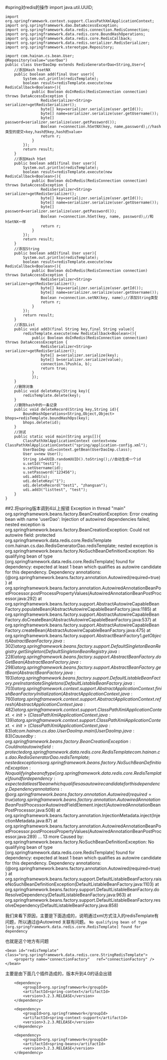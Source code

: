#spring对redis的操作
	import java.util.UUID;
	
	import org.springframework.context.support.ClassPathXmlApplicationContext;
	import org.springframework.dao.DataAccessException;
	import org.springframework.data.redis.connection.RedisConnection;
	import org.springframework.data.redis.core.BoundHashOperations;
	import org.springframework.data.redis.core.RedisCallback;
	import org.springframework.data.redis.serializer.RedisSerializer;
	import org.springframework.stereotype.Repository;
	
	import com.hainan.cs.bean.User;
	@Repository(value="userDao")
	public class UserDaoImp extends RedisGeneratorDao<String,User>{
		//添加Hash hsetNX
		public boolean add(final User user){
			System.out.println(redisTemplate);
			boolean result=redisTemplate.execute(new RedisCallback<Boolean>(){
				public Boolean doInRedis(RedisConnection connection) throws DataAccessException {
					RedisSerializer<String> serializer=getRedisSerializer();
					byte[] key=serializer.serialize(user.getId());
					byte[] name=serializer.serialize(user.getUsername());
					byte[] password=serializer.serialize(user.getPassword());
					Boolean r=connection.hSetNX(key, name,password);//hash类型的提交<key,hash的key,hash的value>
					return r;
				}
			});
			return result;
		}
		//添加Hash hSet
		public boolean add1(final User user){
			System.out.println(redisTemplate);
			boolean result=redisTemplate.execute(new RedisCallback<Boolean>(){
				public Boolean doInRedis(RedisConnection connection) throws DataAccessException {
					RedisSerializer<String> serializer=getRedisSerializer();
					byte[] key=serializer.serialize(user.getId());
					byte[] name=serializer.serialize(user.getUsername());
					byte[] password=serializer.serialize(user.getPassword());
					Boolean r=connection.hSet(key, name, password);//和hSetNX一样
					return r;
				}
			});
			return result;
		}
		//添加String
		public boolean add2(final User user){
			System.out.println(redisTemplate);
			boolean result=redisTemplate.execute(new RedisCallback<Boolean>(){
				public Boolean doInRedis(RedisConnection connection) throws DataAccessException {
					RedisSerializer<String> serializer=getRedisSerializer();
					byte[] key=serializer.serialize(user.getId());
					byte[] name=serializer.serialize(user.getUsername());
					Boolean r=connection.setNX(key, name);//添加String类型
					return r;
				}
			});
			return result;
		}
		//添加List
		public void add3(final String key,final String value){
			redisTemplate.execute(new RedisCallback<Boolean>(){
				public Boolean doInRedis(RedisConnection connection) throws DataAccessException {
					RedisSerializer<String> serializer=getRedisSerializer();
					byte[] a=serializer.serialize(key);
					byte[] b=serializer.serialize(value);
					connection.lPush(a, b);
					return true;
				}
				});
		}
		//删除对象
		public void deleteKey(String key){
			redisTemplate.delete(key);
		}
		//删除hash中的一条记录
		public void deleteRecord(String key,String id){
			BoundHashOperations<String,Object,Object> bhops=redisTemplate.boundHashOps(key);
			bhops.delete(id);
		}
		//测试
		public static void main(String args[]){
			ClassPathXmlApplicationContext context=new ClassPathXmlApplicationContext("spring/application-config.xml");
			UserDaoImp udi=context.getBean(UserDaoImp.class);
			User u=new User();
			String id=UUID.randomUUID().toString();//自动生成一个id
			u.setId("test1");
			u.setUsername(id);
			u.setPassword("123456");
			udi.add1(u);
			udi.deleteKey("1");
			udi.deleteRecord("test1", "zhangsan");
			udi.add3("listtest", "test");
		}
	}

##2.将spring版本调到4以上报错
	Exception in thread "main" org.springframework.beans.factory.BeanCreationException: Error creating bean with name 'userDao': Injection of autowired dependencies failed; nested exception is org.springframework.beans.factory.BeanCreationException: Could not autowire field: protected org.springframework.data.redis.core.RedisTemplate com.hainan.cs.dao.RedisGeneratorDao.redisTemplate; nested exception is org.springframework.beans.factory.NoSuchBeanDefinitionException: No qualifying bean of type [org.springframework.data.redis.core.RedisTemplate] found for dependency: expected at least 1 bean which qualifies as autowire candidate for this dependency. Dependency annotations: {@org.springframework.beans.factory.annotation.Autowired(required=true)}
		at org.springframework.beans.factory.annotation.AutowiredAnnotationBeanPostProcessor.postProcessPropertyValues(AutowiredAnnotationBeanPostProcessor.java:292)
		at org.springframework.beans.factory.support.AbstractAutowireCapableBeanFactory.populateBean(AbstractAutowireCapableBeanFactory.java:1185)
		at org.springframework.beans.factory.support.AbstractAutowireCapableBeanFactory.doCreateBean(AbstractAutowireCapableBeanFactory.java:537)
		at org.springframework.beans.factory.support.AbstractAutowireCapableBeanFactory.createBean(AbstractAutowireCapableBeanFactory.java:475)
		at org.springframework.beans.factory.support.AbstractBeanFactory$1.getObject(AbstractBeanFactory.java:302)
		at org.springframework.beans.factory.support.DefaultSingletonBeanRegistry.getSingleton(DefaultSingletonBeanRegistry.java:228)
		at org.springframework.beans.factory.support.AbstractBeanFactory.doGetBean(AbstractBeanFactory.java:298)
		at org.springframework.beans.factory.support.AbstractBeanFactory.getBean(AbstractBeanFactory.java:193)
		at org.springframework.beans.factory.support.DefaultListableBeanFactory.preInstantiateSingletons(DefaultListableBeanFactory.java:703)
		at org.springframework.context.support.AbstractApplicationContext.finishBeanFactoryInitialization(AbstractApplicationContext.java:760)
		at org.springframework.context.support.AbstractApplicationContext.refresh(AbstractApplicationContext.java:482)
		at org.springframework.context.support.ClassPathXmlApplicationContext.<init>(ClassPathXmlApplicationContext.java:139)
		at org.springframework.context.support.ClassPathXmlApplicationContext.<init>(ClassPathXmlApplicationContext.java:83)
		at com.hainan.cs.dao.UserDaoImp.main(UserDaoImp.java:83)
	Caused by: org.springframework.beans.factory.BeanCreationException: Could not autowire field: protected org.springframework.data.redis.core.RedisTemplate com.hainan.cs.dao.RedisGeneratorDao.redisTemplate; nested exception is org.springframework.beans.factory.NoSuchBeanDefinitionException: No qualifying bean of type [org.springframework.data.redis.core.RedisTemplate] found for dependency: expected at least 1 bean which qualifies as autowire candidate for this dependency. Dependency annotations: {@org.springframework.beans.factory.annotation.Autowired(required=true)}
		at org.springframework.beans.factory.annotation.AutowiredAnnotationBeanPostProcessor$AutowiredFieldElement.inject(AutowiredAnnotationBeanPostProcessor.java:508)
		at org.springframework.beans.factory.annotation.InjectionMetadata.inject(InjectionMetadata.java:87)
		at org.springframework.beans.factory.annotation.AutowiredAnnotationBeanPostProcessor.postProcessPropertyValues(AutowiredAnnotationBeanPostProcessor.java:289)
		... 13 more
	Caused by: org.springframework.beans.factory.NoSuchBeanDefinitionException: No qualifying bean of type [org.springframework.data.redis.core.RedisTemplate] found for dependency: expected at least 1 bean which qualifies as autowire candidate for this dependency. Dependency annotations: {@org.springframework.beans.factory.annotation.Autowired(required=true)}
		at org.springframework.beans.factory.support.DefaultListableBeanFactory.raiseNoSuchBeanDefinitionException(DefaultListableBeanFactory.java:1103)
		at org.springframework.beans.factory.support.DefaultListableBeanFactory.doResolveDependency(DefaultListableBeanFactory.java:963)
		at org.springframework.beans.factory.support.DefaultListableBeanFactory.resolveDependency(DefaultListableBeanFactory.java:858)

我们来看下原因，主要是下面造成的，说明通过xml方式注入的redisTemplate有问题，所以通过@Autowired 关联有问题。
`No qualifying bean of type [org.springframework.data.redis.core.RedisTemplate] found for dependency`

也就是这个地方有问题

    <bean id="redisTemplate" class="org.springframework.data.redis.core.StringRedisTemplate">  
        <property name="connectionFactory"   ref="connectionFactory" />  
    </bean>   

主要是由下面几个插件造成的，版本升到4.0的话会出错

		<dependency>  
			<groupId>org.springframework</groupId>  
			<artifactId>spring-context</artifactId>  
			<version>3.2.3.RELEASE</version>  
		</dependency>  
  
		<dependency>  
			<groupId>org.springframework</groupId>  
			<artifactId>spring-context-support</artifactId>  
			<version>3.2.3.RELEASE</version>  
		</dependency>  

		<dependency>  
			<groupId>org.springframework</groupId>  
			<artifactId>spring-beans</artifactId>  
			<version>3.2.3.RELEASE</version>  
		</dependency>    